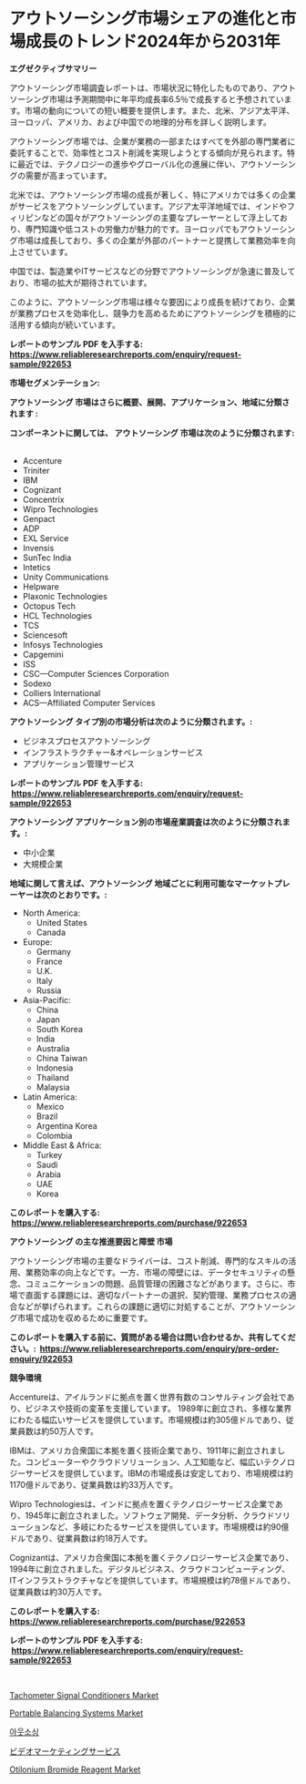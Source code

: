 <p><h1>アウトソーシング市場シェアの進化と市場成長のトレンド2024年から2031年</h1></p><p><strong>エグゼクティブサマリー</strong></p>
<p><p>アウトソーシング市場調査レポートは、市場状況に特化したものであり、アウトソーシング市場は予測期間中に年平均成長率6.5％で成長すると予想されています。市場の動向についての短い概要を提供します。また、北米、アジア太平洋、ヨーロッパ、アメリカ、および中国での地理的分布を詳しく説明します。</p><p>アウトソーシング市場では、企業が業務の一部またはすべてを外部の専門業者に委託することで、効率性とコスト削減を実現しようとする傾向が見られます。特に最近では、テクノロジーの進歩やグローバル化の進展に伴い、アウトソーシングの需要が高まっています。</p><p>北米では、アウトソーシング市場の成長が著しく、特にアメリカでは多くの企業がサービスをアウトソーシングしています。アジア太平洋地域では、インドやフィリピンなどの国々がアウトソーシングの主要なプレーヤーとして浮上しており、専門知識や低コストの労働力が魅力的です。ヨーロッパでもアウトソーシング市場は成長しており、多くの企業が外部のパートナーと提携して業務効率を向上させています。</p><p>中国では、製造業やITサービスなどの分野でアウトソーシングが急速に普及しており、市場の拡大が期待されています。</p><p>このように、アウトソーシング市場は様々な要因により成長を続けており、企業が業務プロセスを効率化し、競争力を高めるためにアウトソーシングを積極的に活用する傾向が続いています。</p></p>
<p><strong>レポートのサンプル PDF を入手する: <a href="https://www.reliableresearchreports.com/enquiry/request-sample/922653">https://www.reliableresearchreports.com/enquiry/request-sample/922653</a></strong></p>
<p><strong>市場セグメンテーション:</strong></p>
<p><strong> アウトソーシング 市場はさらに概要、展開、アプリケーション、地域に分類されます :</strong></p>
<p><strong>コンポーネントに関しては、 アウトソーシング 市場は次のように分類されます: &nbsp;</strong></p>
<p><ul><li>Accenture</li><li>Triniter</li><li>IBM</li><li>Cognizant</li><li>Concentrix</li><li>Wipro Technologies</li><li>Genpact</li><li>ADP</li><li>EXL Service</li><li>Invensis</li><li>SunTec India</li><li>Intetics</li><li>Unity Communications</li><li>Helpware</li><li>Plaxonic Technologies</li><li>Octopus Tech</li><li>HCL Technologies</li><li>TCS</li><li>Sciencesoft</li><li>Infosys Technologies</li><li>Capgemini</li><li>ISS</li><li>CSC—Computer Sciences Corporation</li><li>Sodexo</li><li>Colliers International</li><li>ACS—Affiliated Computer Services</li></ul></p>
<p><strong> アウトソーシング タイプ別の市場分析は次のように分類されます。:</strong></p>
<p><ul><li>ビジネスプロセスアウトソーシング</li><li>インフラストラクチャー&オペレーションサービス</li><li>アプリケーション管理サービス</li></ul></p>
<p><strong>レポートのサンプル PDF を入手する: &nbsp;<a href="https://www.reliableresearchreports.com/enquiry/request-sample/922653">https://www.reliableresearchreports.com/enquiry/request-sample/922653</a></strong></p>
<p><strong> アウトソーシング アプリケーション別の市場産業調査は次のように分類されます。:</strong></p>
<p><ul><li>中小企業</li><li>大規模企業</li></ul></p>
<p><strong>地域に関して言えば、アウトソーシング 地域ごとに利用可能なマーケットプレーヤーは次のとおりです。:</strong></p>
<p><ul>
    <li>
        North America:
        <ul>
            <li>United States</li>
            <li>Canada</li>
        </ul>
    </li>
    <li>
        Europe:
        <ul>
            <li>Germany</li>
            <li>France</li>
            <li>U.K.</li>
            <li>Italy</li>
            <li>Russia</li>
        </ul>
    </li>
    <li>
        Asia-Pacific:
        <ul>
            <li>China</li>
            <li>Japan</li>
            <li>South Korea</li>
            <li>India</li>
            <li>Australia</li>
            <li>China Taiwan</li>
            <li>Indonesia</li>
            <li>Thailand</li>
            <li>Malaysia</li>
        </ul>
    </li>
    <li>
        Latin America:
        <ul>
            <li>Mexico</li>
            <li>Brazil</li>
            <li>Argentina Korea</li>
            <li>Colombia</li>
        </ul>
    </li>
    <li>
        Middle East & Africa:
        <ul>
            <li>Turkey</li>
            <li>Saudi</li>
            <li>Arabia</li>
            <li>UAE</li>
            <li>Korea</li>
        </ul>
    </li>
    </ul></p>
<p><strong>このレポートを購入する: &nbsp;<a href="https://www.reliableresearchreports.com/purchase/922653">https://www.reliableresearchreports.com/purchase/922653</a></strong></p>
<p><strong>アウトソーシング の主な推進要因と障壁 市場</strong></p>
<p><p>アウトソーシング市場の主要なドライバーは、コスト削減、専門的なスキルの活用、業務効率の向上などです。一方、市場の障壁には、データセキュリティの懸念、コミュニケーションの問題、品質管理の困難さなどがあります。さらに、市場で直面する課題には、適切なパートナーの選択、契約管理、業務プロセスの適合などが挙げられます。これらの課題に適切に対処することが、アウトソーシング市場で成功を収めるために重要です。</p></p>
<p><strong>このレポートを購入する前に、質問がある場合は問い合わせるか、共有してください。:&nbsp; <a href="https://www.reliableresearchreports.com/enquiry/pre-order-enquiry/922653">https://www.reliableresearchreports.com/enquiry/pre-order-enquiry/922653</a></strong></p>
<p><strong>競争環境</strong></p>
<p><p>Accentureは、アイルランドに拠点を置く世界有数のコンサルティング会社であり、ビジネスや技術の変革を支援しています。 1989年に創立され、多様な業界にわたる幅広いサービスを提供しています。市場規模は約305億ドルであり、従業員数は約50万人です。</p><p>IBMは、アメリカ合衆国に本拠を置く技術企業であり、1911年に創立されました。コンピューターやクラウドソリューション、人工知能など、幅広いテクノロジーサービスを提供しています。IBMの市場成長は安定しており、市場規模は約1170億ドルであり、従業員数は約33万人です。</p><p>Wipro Technologiesは、インドに拠点を置くテクノロジーサービス企業であり、1945年に創立されました。ソフトウェア開発、データ分析、クラウドソリューションなど、多岐にわたるサービスを提供しています。市場規模は約90億ドルであり、従業員数は約18万人です。</p><p>Cognizantは、アメリカ合衆国に本拠を置くテクノロジーサービス企業であり、1994年に創立されました。デジタルビジネス、クラウドコンピューティング、ITインフラストラクチャなどを提供しています。市場規模は約78億ドルであり、従業員数は約30万人です。</p></p>
<p><strong>このレポートを購入する: &nbsp; <a href="https://www.reliableresearchreports.com/purchase/922653">https://www.reliableresearchreports.com/purchase/922653</a></strong></p>
<p><strong>レポートのサンプル PDF を入手する: &nbsp;<a href="https://www.reliableresearchreports.com/enquiry/request-sample/922653">https://www.reliableresearchreports.com/enquiry/request-sample/922653</a></strong><strong></strong></p>
<p>&nbsp;</p>
<p><p><a href="https://issuu.com/reportprime-2/docs/tachometer-signal-conditioners-market-size-2030.pp">Tachometer Signal Conditioners Market</a></p><p><a href="https://issuu.com/reportprime-2/docs/portable-balancing-systems-market-size-2030.pptx">Portable Balancing Systems Market</a></p><p><a href="https://github.com/sougarounis/Market-Research-Report-List-2/blob/main/9783039182540.md">아웃소싱</a></p><p><a href="https://github.com/mohamedbakry57/Market-Research-Report-List-2/blob/main/4303200182543.md">ビデオマーケティングサービス</a></p><p><a href="https://github.com/juniordelafrance/Market-Research-Report-List-2/blob/main/otilonium-bromide-reagent-market.md">Otilonium Bromide Reagent Market</a></p></p>